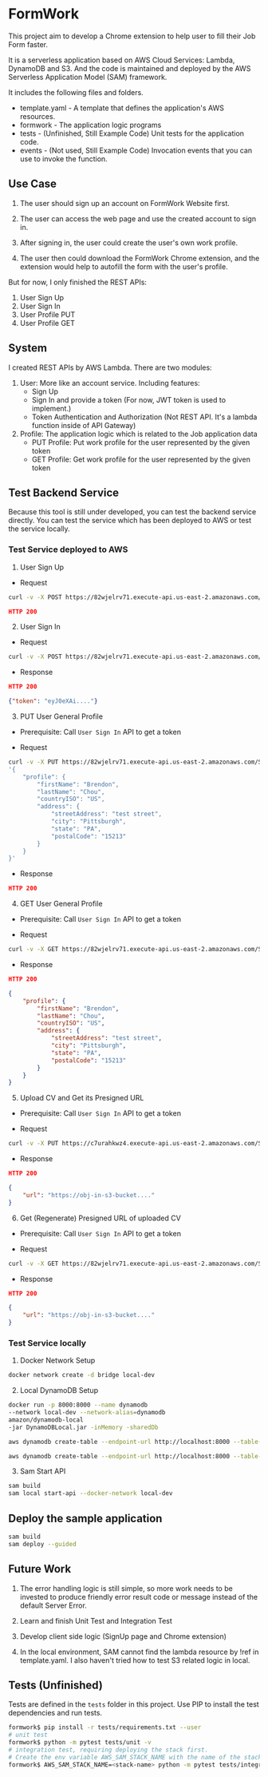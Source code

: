 # FormWork

This project aim to develop a Chrome extension to help user to fill their Job Form faster.

It is a serverless application based on AWS Cloud Services: Lambda, DynamoDB and S3. And the code is maintained and deployed by the AWS Serverless Application Model (SAM) framework.

It includes the following files and folders.

- template.yaml - A template that defines the application's AWS resources.
- formwork - The application logic programs
- tests - (Unfinished, Still Example Code) Unit tests for the application code. 
- events - (Not used, Still Example Code) Invocation events that you can use to invoke the function.

## Use Case

1. The user should sign up an account on FormWork Website first.
2. The user can access the web page and use the created account to sign in.
3. After signing in, the user could create the user's own work profile.

4. The user then could download the FormWork Chrome extension, and the extension would help to autofill the form with the user's profile.

But for now, I only finished the REST APIs:
1. User Sign Up
2. User Sign In
3. User Profile PUT
4. User Profile GET

## System

I created REST APIs by AWS Lambda. There are two modules:
1. User: More like an account service. Including features:
    * Sign Up
    * Sign In and provide a token (For now, JWT token is used to implement.)
    * Token Authentication and Authorization (Not REST API. It's a lambda function inside of API Gateway)
2. Profile: The application logic which is related to the Job application data
    * PUT Profile: Put work profile for the user represented by the given token
    * GET Profile: Get work profile for the user represented by the given token

## Test Backend Service

Because this tool is still under developed, you can test the backend service directly. You can test the service which has been deployed to AWS or test the service locally.

### Test Service deployed to AWS

1. User Sign Up

* Request

```bash
curl -v -X POST https://82wjelrv71.execute-api.us-east-2.amazonaws.com/Stage/user/signup -d '{"username": "testUser1", "password": "abcd@1234"}'
```

```json
HTTP 200
```

2. User Sign In

* Request

```bash
curl -v -X POST https://82wjelrv71.execute-api.us-east-2.amazonaws.com/Stage/user/signin -d '{"username": "testUser1", "password": "abcd@1234"}'
```

* Response

```json
HTTP 200

{"token": "eyJ0eXAi...."}
```

3. PUT User General Profile

* Prerequisite: Call `User Sign In` API to get a token

* Request

```bash
curl -v -X PUT https://82wjelrv71.execute-api.us-east-2.amazonaws.com/Stage/profile/general -H 'x-formwork-token: eyJ0eXAi....' -d
'{
    "profile": {
        "firstName": "Brendon",
        "lastName": "Chou",
        "countryISO": "US",
        "address": {
            "streetAddress": "test street",
            "city": "Pittsburgh",
            "state": "PA",
            "postalCode": "15213"
        }
    }
}'
```

* Response

```json
HTTP 200
```

4. GET User General Profile

* Prerequisite: Call `User Sign In` API to get a token

* Request

```bash
curl -v -X GET https://82wjelrv71.execute-api.us-east-2.amazonaws.com/Stage/profile/general -H 'x-formwork-token: eyJ0eXAi....'
```

* Response

```json
HTTP 200

{
    "profile": {
        "firstName": "Brendon",
        "lastName": "Chou",
        "countryISO": "US",
        "address": {
            "streetAddress": "test street",
            "city": "Pittsburgh",
            "state": "PA",
            "postalCode": "15213"
        }
    }
}
```

5. Upload CV and Get its Presigned URL

* Prerequisite: Call `User Sign In` API to get a token

* Request

```bash
curl -v -X PUT https://c7urahkwz4.execute-api.us-east-2.amazonaws.com/Stage/profile/cv -H 'x-formwork-token: eyJ0eXAi....'
```

* Response

```json
HTTP 200

{
    "url": "https://obj-in-s3-bucket...."
}
```

6. Get (Regenerate) Presigned URL of uploaded CV

* Prerequisite: Call `User Sign In` API to get a token

* Request

```bash
curl -v -X GET https://82wjelrv71.execute-api.us-east-2.amazonaws.com/Stage/profile/cv -H 'x-formwork-token: eyJ0eXAi....'
```

* Response

```json
HTTP 200

{
    "url": "https://obj-in-s3-bucket...."
}
```

### Test Service locally 

1. Docker Network Setup

```bash
docker network create -d bridge local-dev
```

2. Local DynamoDB Setup

```bash
docker run -p 8000:8000 --name dynamodb
--network local-dev --network-alias=dynamodb
amazon/dynamodb-local            
-jar DynamoDBLocal.jar -inMemory -sharedDb

aws dynamodb create-table --endpoint-url http://localhost:8000 --table-name formwork.user --key-schema AttributeName=username,KeyType=HASH --attribute-definitions AttributeName=username,AttributeType=S --provisioned-throughput=ReadCapacityUnits=1,WriteCapacityUnits=1

aws dynamodb create-table --endpoint-url http://localhost:8000 --table-name formwork.generalProfile --key-schema AttributeName=username,KeyType=HASH --attribute-definitions AttributeName=username,AttributeType=S --provisioned-throughput=ReadCapacityUnits=1,WriteCapacityUnits=1
```

3. Sam Start API
```bash
sam build
sam local start-api --docker-network local-dev
```

## Deploy the sample application

```bash
sam build
sam deploy --guided
```

## Future Work

1. The error handling logic is still simple, so more work needs to be invested to produce friendly error result code or message instead of the default Server Error.

2. Learn and finish Unit Test and Integration Test

3. Develop client side logic (SignUp page and Chrome extension)

4. In the local environment, SAM cannot find the lambda resource by !ref in template.yaml. I also haven't tried how to test S3 related logic in local.

## Tests (Unfinished)

Tests are defined in the `tests` folder in this project. Use PIP to install the test dependencies and run tests.

```bash
formwork$ pip install -r tests/requirements.txt --user
# unit test
formwork$ python -m pytest tests/unit -v
# integration test, requiring deploying the stack first.
# Create the env variable AWS_SAM_STACK_NAME with the name of the stack we are testing
formwork$ AWS_SAM_STACK_NAME=<stack-name> python -m pytest tests/integration -v
```
